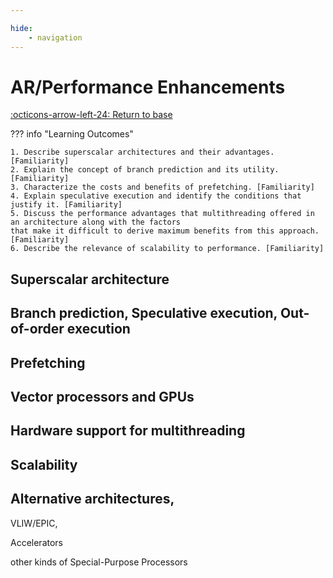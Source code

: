 ```yaml
---

hide:
    - navigation 
---
```

# AR/Performance Enhancements

[:octicons-arrow-left-24: Return to base](/Bodies-of-Knowledge/Computer-Architecture/)

??? info "Learning Outcomes"

    1. Describe superscalar architectures and their advantages. [Familiarity]
    2. Explain the concept of branch prediction and its utility. [Familiarity]
    3. Characterize the costs and benefits of prefetching. [Familiarity]
    4. Explain speculative execution and identify the conditions that justify it. [Familiarity]
    5. Discuss the performance advantages that multithreading offered in an architecture along with the factors
    that make it difficult to derive maximum benefits from this approach. [Familiarity]
    6. Describe the relevance of scalability to performance. [Familiarity]

## Superscalar architecture

## Branch prediction, Speculative execution, Out-of-order execution

## Prefetching

## Vector processors and GPUs

## Hardware support for multithreading

## Scalability

## Alternative architectures, 

VLIW/EPIC, 

Accelerators 

other kinds of Special-Purpose Processors